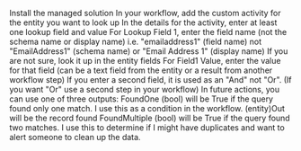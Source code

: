 Install the managed solution
	In your workflow, add the custom activity for the entity you want to look up
	In the details for the activity, enter at least one lookup field and value
		For Lookup Field 1, enter the field name (not the schema name or display name)
			i.e. "emailaddress1" (field name) not "EmailAddress1" (schema name) or "Email Address 1" (display name)
			If you are not sure, look it up in the entity fields
		For Field1 Value, enter the value for that field (can be a text field from the entity or a result from another workflow step)
	If you enter a second field, it is used as an "And" not "Or". (If you want "Or" use a second step in your workflow)
In future actions, you can use one of three outputs:
	FoundOne (bool) will be True if the query found only one match. I use this as a condition in the workflow.
	(entity)Out will be the record found
	FoundMultiple (bool) will be True if the query found two matches. I use this to determine if I might have duplicates and want to alert someone to clean up the data.
